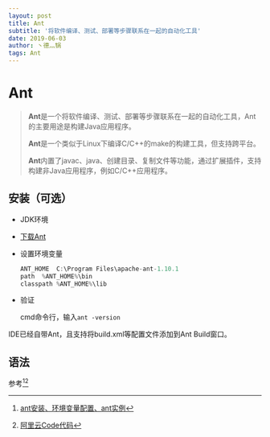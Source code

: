 ```yaml
---
layout: post
title: Ant
subtitle: '将软件编译、测试、部署等步骤联系在一起的自动化工具'
date: 2019-06-03
author: 丶德灬锅
tags: Ant
---
```


# Ant

> **Ant**是一个将软件编译、测试、部署等步骤联系在一起的自动化工具，Ant的主要用途是构建Java应用程序。
>
> **Ant**是一个类似于Linux下编译C/C++的make的构建工具，但支持跨平台。
>
> **Ant**内置了javac、java、创建目录、复制文件等功能，通过扩展插件，支持构建非Java应用程序，例如C/C++应用程序。

## 安装（可选）

- JDK环境

- [下载Ant](http://ant.apache.org/)

- 设置环境变量

  ```js
  ANT_HOME	C:\Program Files\apache-ant-1.10.1
  path	%ANT_HOME%\bin
  classpath	%ANT_HOME%\lib
  ```

- 验证

  cmd命令行，输入`ant -version`

IDE已经自带Ant，且支持将build.xml等配置文件添加到Ant Build窗口。

## 语法
参考[^1][^2]

[^1]: [ant安装、环境变量配置、ant实例](https://www.cnblogs.com/huangchanghuan/p/6597741.html)
[^2]: [阿里云Code代码](<https://code.aliyun.com/lideyu/tij4/tree/master>)